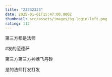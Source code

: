 ```yaml
---
title: "23232323"
date: 2025-01-01T15:47:00.000Z
thumbnail: src/assets/images/bg-login-left.png
rating: 112
---
```

第三方都是法师

#发的范德萨


第三方第三方神鼎飞丹砂



是的法师打发打发
